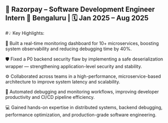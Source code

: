 ## 🚀 Razorpay – Software Development Engineer Intern    📍 Bengaluru | 🗓️ Jan 2025 – Aug 2025

#💡 Key Highlights:

🧭 Built a real-time monitoring dashboard for 10+ microservices, boosting system observability and reducing debugging time by 40%.

🛡️ Fixed a P0 backend security flaw by implementing a safe deserialization wrapper — strengthening application-level security and stability.

⚙️ Collaborated across teams in a high-performance, microservice-based architecture to improve system latency and scalability.

🤖 Automated debugging and monitoring workflows, improving developer productivity and CI/CD pipeline efficiency.

💻 Gained hands-on expertise in distributed systems, backend debugging, performance optimization, and production-grade software engineering.
